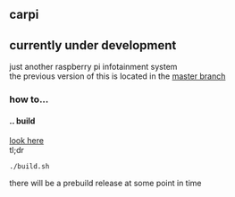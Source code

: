 ## carpi
## currently under development
just another raspberry pi infotainment system<br>
the previous version of this is located in the [master branch](https://github.com/smthnspcl/carpi/tree/master)
<br>
### how to...
#### .. build
[look here](https://github.com/smthnspcl/carpi/blob/qt/docs/Build.md)
<br> tl;dr 
```shell script
./build.sh
```
there will be a prebuild release at some point in time